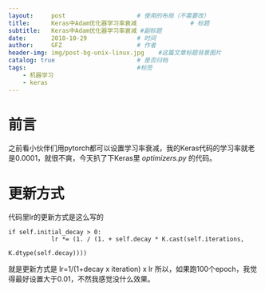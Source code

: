 ```yaml
---
layout:     post                    # 使用的布局（不需要改）
title:      Keras中Adam优化器学习率衰减               # 标题 
subtitle:   Keras中Adam优化器学习率衰减 #副标题
date:       2018-10-29              # 时间
author:     GFZ                     # 作者
header-img: img/post-bg-unix-linux.jpg    #这篇文章标题背景图片
catalog: true                       # 是否归档
tags:                               #标签
    - 机器学习
    - keras
---
```

# 前言
之前看小伙伴们用pytorch都可以设置学习率衰减，我的Keras代码的学习率就老是0.0001，就很不爽，今天扒了下Keras里 *optimizers.py* 的代码。
# 更新方式
代码里lr的更新方式是这么写的
```
if self.initial_decay > 0:
            lr *= (1. / (1. + self.decay * K.cast(self.iterations,
                                                  K.dtype(self.decay))))
```
就是更新方式是 lr=1/(1+decay x iteration) x lr
所以，如果跑100个epoch，我觉得最好设置大于0.01，不然我感觉没什么效果。